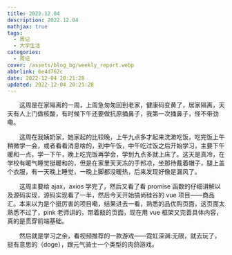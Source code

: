 ```yaml
---
title: 2022.12.04
description: 2022.12.04
mathjax: true
tags:
  - 周记
  - 大学生活
categories:
  - 周记
cover: /assets/blog_bg/weekly_report.webp
abbrlink: 6e4d762c
date: 2022-12-04 20:21:28
updated: 2022-12-04 20:21:28
---
```


&emsp;&emsp;这周是在家隔离的一周，上周急匆匆回到老家，健康码变黄了，居家隔离，天天有人上门做核酸，有时候下午还要做抗原捅鼻子，我第一次捅鼻子，怪不带劲嘞。

&emsp;&emsp;这周在我姨奶家，她家起的比较晚，上午九点多才起来洗漱吃饭，吃完饭上午稍微学一会，或者看看消息啥的，到中午饭，中午吃过饭之后开始学习，主要下午暖和一点，学一下午，晚上吃完饭再学会，学到九点多就上床了。这天是真冷，在学校有暖气睡觉挺暖和的，但是在家里天天冻的手邦凉，坐那待戴着帽子，腿上盖个衣服，有一天晚上睡觉，一晚上脚都没暖热，后来发现好像是漏风了。

&emsp;&emsp;这周主要给 ajax，axios 学完了，然后又看了看 promise 函数的仔细讲解以及源码实现，源码实现看了一半，然后今天开始搞尚硅谷的 vue 项目——商品汇。本来以为是个挺厉害的项目嘞，结果进去一看，熟悉的品优购页面，这页面太熟悉不过了，pink 老师讲的，带着敲的页面，现在用 vue 框架又完善具体内容，真的是贯穿前端基础。

&emsp;&emsp;然后就是学习之余，看视频推荐的一款游戏——霓虹深渊:无限，就去玩了，挺有意思的（doge），跟元气骑士一个类型的肉鸽游戏。
